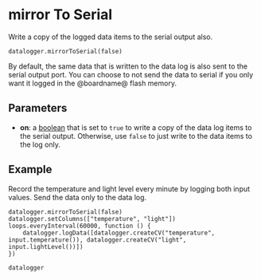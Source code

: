 # mirror To Serial

Write a copy of the logged data items to the serial output also.

```sig
datalogger.mirrorToSerial(false)
```

By default, the same data that is written to the data log is also sent to the serial output port. You can choose to not send the data to serial if you only want it logged in the @boardname@ flash memory.

## Parameters

* **on**: a [boolean](/types/boolean) that is set to `true` to write a copy of the data log items to the serial output. Otherwise, use `false` to just write to the data items to the log only.

## Example

Record the temperature and light level every minute by logging both input values. Send the data only to the data log.

```blocks
datalogger.mirrorToSerial(false)
datalogger.setColumns(["temperature", "light"])
loops.everyInterval(60000, function () {
    datalogger.logData([datalogger.createCV("temperature", input.temperature()), datalogger.createCV("light", input.lightLevel())])
})
```

```package
datalogger
```